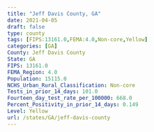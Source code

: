 ```yaml
---
title: "Jeff Davis County, GA"
date: 2021-04-05
draft: false
type: county
tags: [FIPS:13161.0,FEMA:4.0,Non-core,Yellow]
categories: [GA]
County: Jeff Davis County
State: GA
FIPS: 13161.0
FEMA_Region: 4.0
Population: 15115.0
NCHS_Urban_Rural_Classification: Non-core
Tests_in_prior_14_days: 101.0
Fourteen_day_test_rate_per_100000: 668.0
Percent_Positivity_in_prior_14_days: 0.149
Level: Yellow
url: /states/GA/jeff-davis-county
---
```



